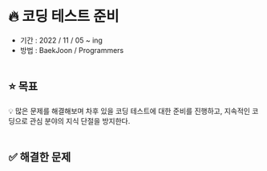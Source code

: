 # 🔥 코딩 테스트 준비

* 기간 : 2022 / 11 / 05 ~ ing
* 방법 : BaekJoon / Programmers</br></br>

## ⭐️ 목표
💡 많은 문제를 해결해보며 차후 있을 코딩 테스트에 대한 준비를 진행하고, 지속적인 코딩으로 관심 분야의 지식 단절을 방지한다.</br></br>

## ✅ 해결한 문제
